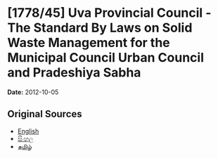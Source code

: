 # [1778/45] Uva Provincial Council - The Standard By Laws on Solid Waste Management for the Municipal Council Urban Council and Pradeshiya Sabha

**Date:** 2012-10-05

## Original Sources

- [English](https://documents.gov.lk/view/extra-gazettes/2012/10/1778-45_E.pdf)
- [සිංහල](https://documents.gov.lk/view/extra-gazettes/2012/10/1778-45_S.pdf)
- [தமிழ்](https://documents.gov.lk/view/extra-gazettes/2012/10/1778-45_T.pdf)
